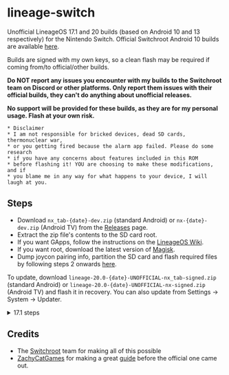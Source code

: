 # lineage-switch
Unofficial LineageOS 17.1 and 20 builds (based on Android 10 and 13 respectively) for the Nintendo Switch. Official Switchroot Android 10 builds are available [here](https://wiki.switchroot.org/en/Android/Setup-10).

Builds are signed with my own keys, so a clean flash may be required if coming from/to official/other builds.

**Do NOT report any issues you encounter with my builds to the Switchroot team on Discord or other platforms. Only report them issues with their official builds, they can't do anything about unofficial releases.**

**No support will be provided for these builds, as they are for my personal usage. Flash at your own risk.**

```
* Disclaimer 
* I am not responsible for bricked devices, dead SD cards, thermonuclear war, 
* or you getting fired because the alarm app failed. Please do some research 
* if you have any concerns about features included in this ROM
* before flashing it! YOU are choosing to make these modifications, and if
* you blame me in any way for what happens to your device, I will laugh at you.
```

## Steps
- Download `nx_tab-{date}-dev.zip` (standard Android) or `nx-{date}-dev.zip` (Android TV) from the [Releases](https://github.com/LeddaZ/lineage-switch/releases/latest) page.
- Extract the zip file's contents to the SD card root.
- If you want GApps, follow the instructions on the [LineageOS Wiki](https://wiki.lineageos.org/gapps).
- If you want root, download the latest version of [Magisk](https://github.com/topjohnwu/Magisk/releases/latest).
- Dump joycon pairing info, partition the SD card and flash required files by following steps 2 onwards [here](https://wiki.switchroot.org/en/Android/Setup-10#steps).

To update, download `lineage-20.0-{date}-UNOFFICIAL-nx_tab-signed.zip` (standard Android) or `lineage-20.0-{date}-UNOFFICIAL-nx-signed.zip` (Android TV) and flash it in recovery. You can also update from Settings -> System -> Updater.

<details><summary>17.1 steps</summary>

- Download `icosa-tab-XXXXXXXX-dev.zip` (standard Android) or `icosa-atv-XXXXXXXX-dev.zip` (Android TV) from the [Releases](https://github.com/LeddaZ/lineage-switch/releases/tag/20220824) page.
- Extract the zip file's contents to the SD card root.
- If you want GApps, use [MindTheGApps](https://androidfilehost.com/?w=files&flid=322935) (choose `10.0.0-arm64`) for standard Android or [OpenGApps](https://opengapps.org/?arch=arm64&api=10.0&variant=tvmini) for Android TV, as recommended by the LineageOS team (more info [here](https://wiki.lineageos.org/gapps)).
- If you want root, download the latest version of [Magisk](https://github.com/topjohnwu/Magisk/releases/latest).
- Follow the flashing instructions [here](https://wiki.switchroot.org/en/Android/Setup-10#steps) (from step 2 onwards).

To update, download `lineage-17.1-XXXXXXXX-UNOFFICIAL-icosa_sr-signed.zip` (standard Android) or `lineage-17.1-XXXXXXXX-UNOFFICIAL-icosa_tv_sr-signed.zip` (Android TV) and flash it in TWRP. You can also update from Settings -> System -> Updater (supported on September 2021 builds and newer).

</details>

## Credits
- The [Switchroot](https://gitlab.com/switchroot) team for making all of this possible
- [ZachyCatGames](https://gitlab.com/ZachyCatGames) for making a great [guide](https://gitlab.com/ZachyCatGames/q-tips-guide) before the official one came out.
